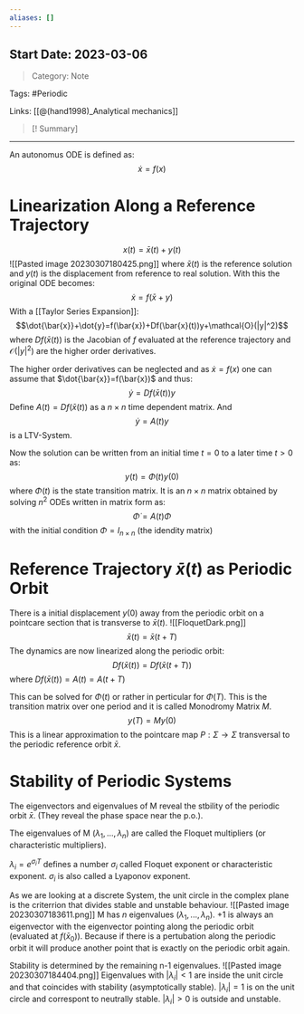 ```yaml
---
aliases: []
---
```

## Start Date: 2023-03-06

> Category: Note

Tags:
#Periodic 

Links:
[[@(hand1998)_Analytical mechanics]]


>[! Summary]
>

---
An autonomus ODE is defined as:
$$\dot x=f(x)$$
# Linearization Along a Reference Trajectory
$$x(t)=\bar{x}(t)+y(t)$$
![[Pasted image 20230307180425.png]]
where $\bar x(t)$ is the reference solution and $y(t)$ is the displacement from reference to real solution. With this the original ODE becomes:
$$\dot{x}=f(\bar{x}+y)$$
With a [[Taylor Series Expansion]]:
$$\dot{\bar{x}}+\dot{y}=f(\bar{x})+Df(\bar{x}(t))y+\mathcal{O}(|y|^2)$$
where $Df(\bar{x}(t))$ is the Jacobian of $f$ evaluated at the reference trajectory and $\mathcal{O}(|y|^{2})$ are the higher order derivatives.

The higher order derivatives can be neglected and as $\dot{x}=f(x)$ one can assume that $\dot{\bar{x}}=f(\bar{x})$ and thus:
$$\dot{y}=Df(\bar{x}(t))y$$
Define $A(t)=Df(\bar{x}(t))$ as a $n \times n$ time dependent matrix. And
$$\dot{y}=A(t)y$$
is a LTV-System.

Now the solution can be written from an initial time $t=0$ to a later time $t>0$ as:
$$y(t)=\Phi(t)y(0)$$
where $\Phi(t)$ is the state transition matrix. It is an $n \times n$ matrix obtained by solving $n^2$ ODEs written in matrix form as:
$$\dot{\Phi}=A(t)\Phi$$
with the initial condition $\Phi=I_{n\times n}$ (the idendity matrix)

# Reference Trajectory $\bar{x}(t)$ as Periodic Orbit
There is a initial displacement $y(0)$ away from the periodic orbit on a pointcare section that is transverse to $\bar{x}(t)$. 
![[FloquetDark.png]]
$$\bar{x}(t)=\bar{x}(t+T)$$
The dynamics are now linearized along the periodic orbit:
$$Df(\bar{x}(t))=Df(\bar{x}(t+T))$$
where $Df(\bar{x}(t))=A(t)=A(t+T)$

This can be solved for $\Phi(t)$ or rather in perticular for $\Phi(T)$. This is the transition matrix over one period and it is called Monodromy Matrix $M$.
$$y(T)=My(0)$$
This is a linear approximation to the pointcare map $P:\Sigma \rightarrow \Sigma$ transversal to the periodic reference orbit $\bar{x}$.

# Stability of Periodic Systems

The eigenvectors and eigenvalues of M reveal the stbility of the periodic orbit $\bar{x}$. (They reveal the phase space near the p.o.).

The eigenvalues of M ($\lambda_{1},...,\lambda_{n}$) are called the Floquet multipliers (or characteristic multipliers).

$\lambda_{i}=e^{\sigma_{i}T}$ defines a number $\sigma_i$ called Floquet exponent or characteristic exponent. $\sigma_i$ is also called a Lyaponov exponent.

As we are looking at a discrete System, the unit circle in the complex plane is the criterrion that divides stable and unstable behaviour.
![[Pasted image 20230307183611.png]]
M has $n$ eigenvalues ($\lambda_{1},...,\lambda_{n}$). $+1$ is always an eigenvector with the eigenvector pointing along the periodic orbit (evaluated at $f(\bar{x}_{0})$). Because if there is a pertubation along the periodic orbit it will produce another point that is exactly on the periodic orbit again.

Stability is determined by the remaining n-1 eigenvalues.
![[Pasted image 20230307184404.png]]
Eigenvalues with $|\lambda_i|<1$ are inside the unit circle and that coincides with stability (asymptotically stable).
$|\lambda_{i}|=1$ is on the unit circle and correspont to neutrally stable.
$|\lambda_{i}|>0$ is outside and unstable.

